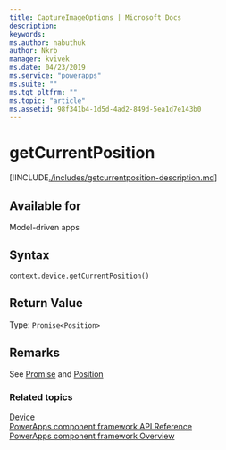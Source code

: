 ```yaml
---
title: CaptureImageOptions | Microsoft Docs
description: 
keywords:
ms.author: nabuthuk
author: Nkrb
manager: kvivek
ms.date: 04/23/2019
ms.service: "powerapps"
ms.suite: ""
ms.tgt_pltfrm: ""
ms.topic: "article"
ms.assetid: 98f341b4-1d5d-4ad2-849d-5ea1d7e143b0
---
```


# getCurrentPosition

[!INCLUDE[./includes/getcurrentposition-description.md](./includes/getcurrentposition-description.md)]

## Available for 

Model-driven apps

## Syntax

`context.device.getCurrentPosition()`

## Return Value

Type: `Promise<Position>`

## Remarks

See [Promise](https://developer.mozilla.org/docs/Web/JavaScript/Reference/Global_Objects/Promise) and [Position](https://developer.mozilla.org/en-US/docs/Web/API/Position)

### Related topics

[Device](../device.md)<br/>
[PowerApps component framework API Reference](../../reference/index.md)<br/>
[PowerApps component framework Overview](../../overview.md)